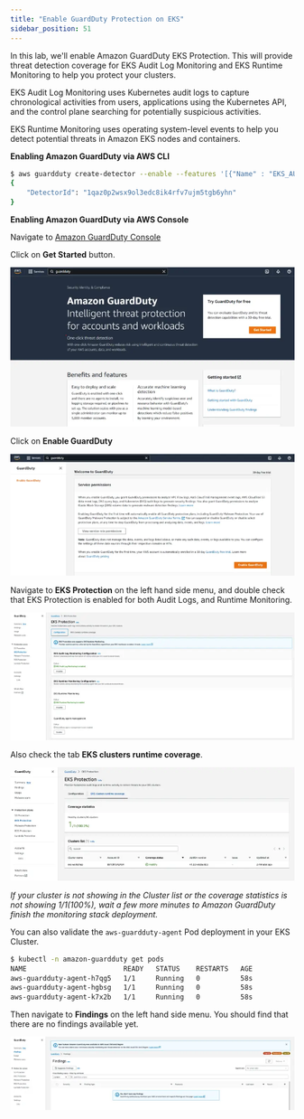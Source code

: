 ```yaml
---
title: "Enable GuardDuty Protection on EKS"
sidebar_position: 51
---
```


In this lab, we'll enable Amazon GuardDuty EKS Protection. This will provide threat detection coverage for EKS Audit Log Monitoring and EKS Runtime Monitoring to help you protect your clusters.

EKS Audit Log Monitoring uses Kubernetes audit logs to capture chronological activities from users, applications using the Kubernetes API, and the control plane searching for potentially suspicious activities.

EKS Runtime Monitoring uses operating system-level events to help you detect potential threats in Amazon EKS nodes and containers.

**Enabling Amazon GuardDuty via AWS CLI**

```bash test=false
$ aws guardduty create-detector --enable --features '[{"Name" : "EKS_AUDIT_LOGS", "Status" : "ENABLED"}, {"Name" : "EKS_RUNTIME_MONITORING", "Status" : "ENABLED", "AdditionalConfiguration" : [{"Name" : "EKS_ADDON_MANAGEMENT", "Status" : "ENABLED"}]}]'
{
    "DetectorId": "1qaz0p2wsx9ol3edc8ik4rfv7ujm5tgb6yhn"
}
```

**Enabling Amazon GuardDuty via AWS Console**

Navigate to [Amazon GuardDuty Console](https://console.aws.amazon.com/guardduty/home)

Click on **Get Started** button.

![](assets/gd_getstart.webp)

Click on **Enable GuardDuty**

![](assets/gd_enable.webp)

Navigate to **EKS Protection** on the left hand side menu, and double check that EKS Protection is enabled for both Audit Logs, and Runtime Monitoring.

![](assets/eksprotection.webp)

Also check the tab **EKS clusters runtime coverage**.

![](assets/runtime-coverage.webp)

_If your cluster is not showing in the Cluster list or the coverage statistics is not showing 1/1(100%), wait a few more minutes to Amazon GuardDuty finish the monitoring stack deployment._

You can also validate the `aws-guardduty-agent` Pod deployment in your EKS Cluster.

```bash test=false
$ kubectl -n amazon-guardduty get pods
NAME                        READY   STATUS    RESTARTS   AGE
aws-guardduty-agent-h7qg5   1/1     Running   0          58s
aws-guardduty-agent-hgbsg   1/1     Running   0          58s
aws-guardduty-agent-k7x2b   1/1     Running   0          58s
```

Then navigate to **Findings** on the left hand side menu. You should find that there are no findings available yet.

![](assets/findings.webp)
